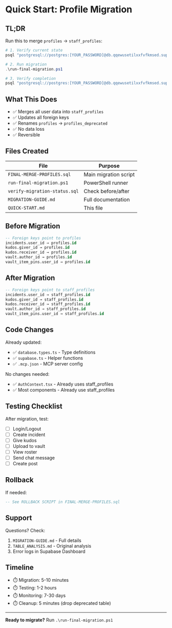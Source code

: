# Quick Start: Profile Migration

## TL;DR

Run this to merge `profiles` → `staff_profiles`:

```powershell
# 1. Verify current state
psql "postgresql://postgres:[YOUR_PASSWORD]@db.qqewusetilxxfvfkmsed.supabase.co:5432/postgres" -f verify-migration-status.sql

# 2. Run migration
.\run-final-migration.ps1

# 3. Verify completion
psql "postgresql://postgres:[YOUR_PASSWORD]@db.qqewusetilxxfvfkmsed.supabase.co:5432/postgres" -f verify-migration-status.sql
```

## What This Does

- ✅ Merges all user data into `staff_profiles`
- ✅ Updates all foreign keys
- ✅ Renames `profiles` → `profiles_deprecated`
- ✅ No data loss
- ✅ Reversible

## Files Created

| File | Purpose |
|------|---------|
| `FINAL-MERGE-PROFILES.sql` | Main migration script |
| `run-final-migration.ps1` | PowerShell runner |
| `verify-migration-status.sql` | Check before/after |
| `MIGRATION-GUIDE.md` | Full documentation |
| `QUICK-START.md` | This file |

## Before Migration

```sql
-- Foreign keys point to profiles
incidents.user_id → profiles.id
kudos.giver_id → profiles.id
kudos.receiver_id → profiles.id
vault.author_id → profiles.id
vault_item_pins.user_id → profiles.id
```

## After Migration

```sql
-- Foreign keys point to staff_profiles
incidents.user_id → staff_profiles.id
kudos.giver_id → staff_profiles.id
kudos.receiver_id → staff_profiles.id
vault.author_id → staff_profiles.id
vault_item_pins.user_id → staff_profiles.id
```

## Code Changes

Already updated:
- ✅ `database.types.ts` - Type definitions
- ✅ `supabase.ts` - Helper functions
- ✅ `.mcp.json` - MCP server config

No changes needed:
- ✅ `AuthContext.tsx` - Already uses staff_profiles
- ✅ Most components - Already use staff_profiles

## Testing Checklist

After migration, test:
- [ ] Login/Logout
- [ ] Create incident
- [ ] Give kudos
- [ ] Upload to vault
- [ ] View roster
- [ ] Send chat message
- [ ] Create post

## Rollback

If needed:
```sql
-- See ROLLBACK SCRIPT in FINAL-MERGE-PROFILES.sql
```

## Support

Questions? Check:
1. `MIGRATION-GUIDE.md` - Full details
2. `TABLE_ANALYSIS.md` - Original analysis
3. Error logs in Supabase Dashboard

## Timeline

- ⏱️ Migration: 5-10 minutes
- ⏱️ Testing: 1-2 hours
- ⏱️ Monitoring: 7-30 days
- ⏱️ Cleanup: 5 minutes (drop deprecated table)

---

**Ready to migrate?** Run `.\run-final-migration.ps1`
